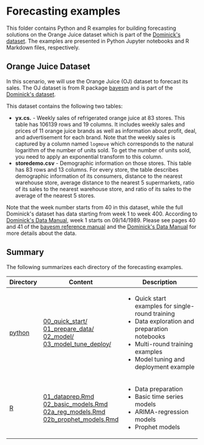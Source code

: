 # Forecasting examples

This folder contains Python and R examples for building forecasting solutions on the Orange Juice dataset which is part of the [Dominick's dataset](https://www.chicagobooth.edu/research/kilts/datasets/dominicks). The examples are presented in Python Jupyter notebooks and R Markdown files, respectively. 


## Orange Juice Dataset

In this scenario, we will use the Orange Juice (OJ) dataset to forecast its sales. The OJ dataset is from R package [bayesm](https://cran.r-project.org/web/packages/bayesm/index.html) and is part of the [Dominick's dataset](https://www.chicagobooth.edu/research/kilts/datasets/dominicks).

This dataset contains the following two tables:
- **yx.cs.** - Weekly sales of refrigerated orange juice at 83 stores. This table has 106139 rows and 19 columns. It includes weekly sales and prices of 11 orange juice brands as well as information about profit, deal, and advertisement for each brand. Note that the weekly sales is captured by a column named `logmove` which corresponds to the natural logarithm of the number of units sold. To get the number of units sold, you need to apply an exponential transform to this column.
- **storedemo.csv** -  Demographic information on those stores. This table has 83 rows and 13 columns. For every store, the table describes demographic information of its consumers, distance to the nearest warehouse store, average distance to the nearest 5 supermarkets, ratio of its sales to the nearest warehouse store, and ratio of its sales to the average of the nearest 5 stores.

Note that the week number starts from 40 in this dataset, while the full Dominick's dataset has data starting from week 1 to week 400. According to [Dominick's Data Manual](https://www.chicagobooth.edu/-/media/enterprise/centers/kilts/datasets/dominicks-dataset/dominicks-manual-and-codebook_kiltscenter.aspx), week 1 starts on 09/14/1989. Please see pages 40 and 41 of the [bayesm reference manual](https://cran.r-project.org/web/packages/bayesm/bayesm.pdf) and the [Dominick's Data Manual](https://www.chicagobooth.edu/-/media/enterprise/centers/kilts/datasets/dominicks-dataset/dominicks-manual-and-codebook_kiltscenter.aspx) for more details about the data.



## Summary

The following summarizes each directory of the forecasting examples.

| Directory          | Content                                                                                                                                                                                        | Description                                                                                                                                                                                                        |
|--------------------|------------------------------------------------------------------------------------------------------------------------------------------------------------------------------------------------|--------------------------------------------------------------------------------------------------------------------------------------------------------------------------------------------------------------------|
| [python](./python) | [00_quick_start/](./python/00_quick_start) <br>[01_prepare_data/](./python/01_prepare_data) <br> [02_model/](./python/02_model) <br> [03_model_tune_deploy/](./python/03_model_tune_deploy/)   | <ul> <li> Quick start examples for single-round training </li> <li> Data exploration and preparation notebooks </li> <li> Multi-round training examples </li> <li> Model tuning and deployment example </li> </ul> |
| [R](./R)           | [01_dataprep.Rmd](R/01_dataprep.Rmd) <br> [02_basic_models.Rmd](R/02_basic_models.Rmd) <br> [02a_reg_models.Rmd](R/02a_reg_models.Rmd) <br> [02b_prophet_models.Rmd](R/02b_prophet_models.Rmd) | <ul> <li>Data preparation</li> <li>Basic time series models</li> <li>ARIMA-regression models</li> <li>Prophet models</li> </ul>                                                                                    |

